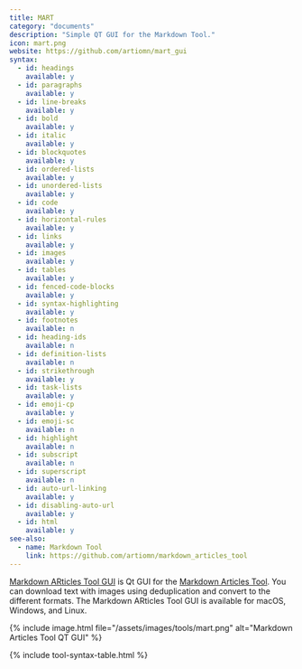 ```yaml
---
title: MART
category: "documents"
description: "Simple QT GUI for the Markdown Tool."
icon: mart.png
website: https://github.com/artiomn/mart_gui
syntax:
  - id: headings
    available: y
  - id: paragraphs
    available: y
  - id: line-breaks
    available: y
  - id: bold
    available: y
  - id: italic
    available: y
  - id: blockquotes
    available: y
  - id: ordered-lists
    available: y
  - id: unordered-lists
    available: y
  - id: code
    available: y
  - id: horizontal-rules
    available: y
  - id: links
    available: y
  - id: images
    available: y
  - id: tables
    available: y
  - id: fenced-code-blocks
    available: y
  - id: syntax-highlighting
    available: y
  - id: footnotes
    available: n
  - id: heading-ids
    available: n
  - id: definition-lists
    available: n
  - id: strikethrough
    available: y
  - id: task-lists
    available: y
  - id: emoji-cp
    available: y
  - id: emoji-sc
    available: n
  - id: highlight
    available: n
  - id: subscript
    available: n
  - id: superscript
    available: n
  - id: auto-url-linking
    available: y
  - id: disabling-auto-url
    available: y
  - id: html
    available: y
see-also:
  - name: Markdown Tool
    link: https://github.com/artiomn/markdown_articles_tool
---
```


[Markdown ARticles Tool GUI](https://github.com/artiomn/mart_gui) is Qt GUI for the [Markdown Articles Tool](https://github.com/artiomn/markdown_articles_tool). You can download text with images using deduplication and convert to the different formats. The Markdown ARticles Tool GUI is available for macOS, Windows, and Linux.

{% include image.html file="/assets/images/tools/mart.png" alt="Markdown Articles Tool QT GUI" %}

{% include tool-syntax-table.html %}

